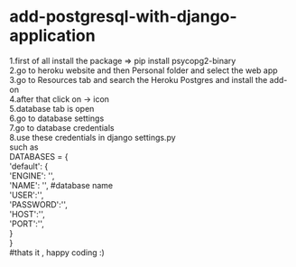 # add-postgresql-with-django-application
1.first of all install the package => pip install psycopg2-binary <br/>
2.go to heroku website and then Personal folder and select the web app<br/>
3.go to Resources tab and search the Heroku Postgres and install the add-on<br/>
4.after that click on -> icon<br/>
5.database tab is open<br/>
6.go to database settings<br/>
7.go to database credentials <br/>
8.use these credentials in django settings.py<br/>
such as <br/>
DATABASES = {<br/>
    'default': {<br/>
        'ENGINE': '',<br/>
        'NAME': '',  #database name<br/>
        'USER':'',<br/>
        'PASSWORD':'',<br/>
        'HOST':'',<br/>
        'PORT':'',<br/>
    }<br/>
}<br/>
#thats it , happy coding :)<br/>
